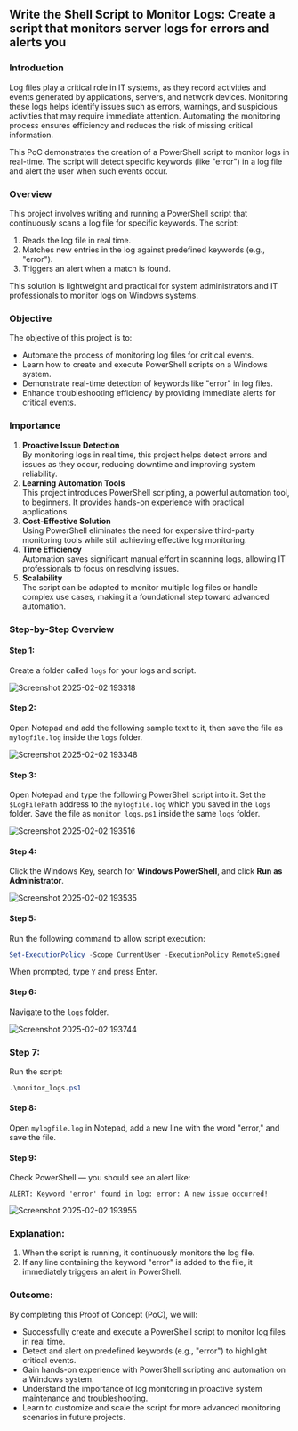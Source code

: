 ## Write the Shell Script to Monitor Logs: Create a script that monitors server logs for errors and alerts you

### Introduction
Log files play a critical role in IT systems, as they record activities and events generated by applications, servers, and network devices. Monitoring these logs helps identify issues such as errors, warnings, and suspicious activities that may require immediate attention. Automating the monitoring process ensures efficiency and reduces the risk of missing critical information.

This PoC demonstrates the creation of a PowerShell script to monitor logs in real-time. The script will detect specific keywords (like "error") in a log file and alert the user when such events occur.

### Overview
This project involves writing and running a PowerShell script that continuously scans a log file for specific keywords. The script:
1. Reads the log file in real time.
2. Matches new entries in the log against predefined keywords (e.g., "error").
3. Triggers an alert when a match is found.

This solution is lightweight and practical for system administrators and IT professionals to monitor logs on Windows systems.

### Objective
The objective of this project is to:
- Automate the process of monitoring log files for critical events.
- Learn how to create and execute PowerShell scripts on a Windows system.
- Demonstrate real-time detection of keywords like "error" in log files.
- Enhance troubleshooting efficiency by providing immediate alerts for critical events.

### Importance
1. **Proactive Issue Detection**  
   By monitoring logs in real time, this project helps detect errors and issues as they occur, reducing downtime and improving system reliability.
2. **Learning Automation Tools**  
   This project introduces PowerShell scripting, a powerful automation tool, to beginners. It provides hands-on experience with practical applications.
3. **Cost-Effective Solution**  
   Using PowerShell eliminates the need for expensive third-party monitoring tools while still achieving effective log monitoring.
4. **Time Efficiency**  
   Automation saves significant manual effort in scanning logs, allowing IT professionals to focus on resolving issues.
5. **Scalability**  
   The script can be adapted to monitor multiple log files or handle complex use cases, making it a foundational step toward advanced automation.

### Step-by-Step Overview

#### Step 1:
Create a folder called `logs` for your logs and script.

![Screenshot 2025-02-02 193318](https://github.com/user-attachments/assets/0d813f7f-a690-418c-81a7-6b2b1693f3ed)
#### Step 2:
Open Notepad and add the following sample text to it, then save the file as `mylogfile.log` inside the `logs` folder.

![Screenshot 2025-02-02 193348](https://github.com/user-attachments/assets/2e0a5038-ce76-407a-bc38-ef498c5138d7)
#### Step 3:
Open Notepad and type the following PowerShell script into it. Set the `$LogFilePath` address to the `mylogfile.log` which you saved in the `logs` folder. Save the file as `monitor_logs.ps1` inside the same `logs` folder.

![Screenshot 2025-02-02 193516](https://github.com/user-attachments/assets/d82cf71a-f136-41e4-943b-cb3a195f501f)
#### Step 4:
Click the Windows Key, search for **Windows PowerShell**, and click **Run as Administrator**.

![Screenshot 2025-02-02 193535](https://github.com/user-attachments/assets/69072b16-bd49-47a4-9e5d-e61db9de1971)
#### Step 5:
Run the following command to allow script execution:
```powershell
Set-ExecutionPolicy -Scope CurrentUser -ExecutionPolicy RemoteSigned
```
When prompted, type `Y` and press Enter.

#### Step 6:
Navigate to the `logs` folder.

![Screenshot 2025-02-02 193744](https://github.com/user-attachments/assets/3e1b7940-6200-410c-a569-3738ab7ad853)
### Step 7:
Run the script:
```powershell
.\monitor_logs.ps1
```

#### Step 8:
Open `mylogfile.log` in Notepad, add a new line with the word "error," and save the file.

#### Step 9:
Check PowerShell — you should see an alert like:
```
ALERT: Keyword 'error' found in log: error: A new issue occurred!
```

![Screenshot 2025-02-02 193955](https://github.com/user-attachments/assets/6450640f-b815-43a0-ac40-18eb80616b21)
### Explanation:
1. When the script is running, it continuously monitors the log file.
2. If any line containing the keyword "error" is added to the file, it immediately triggers an alert in PowerShell.

### Outcome:
By completing this Proof of Concept (PoC), we will:
- Successfully create and execute a PowerShell script to monitor log files in real time.
- Detect and alert on predefined keywords (e.g., "error") to highlight critical events.
- Gain hands-on experience with PowerShell scripting and automation on a Windows system.
- Understand the importance of log monitoring in proactive system maintenance and troubleshooting.
- Learn to customize and scale the script for more advanced monitoring scenarios in future projects.
